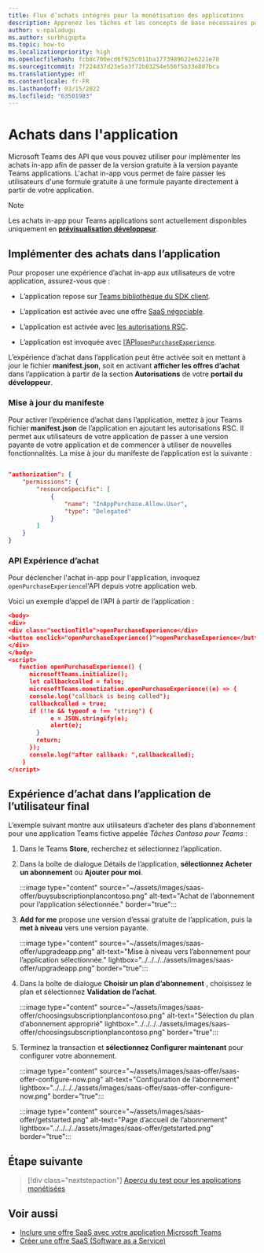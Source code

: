 ```yaml
---
title: Flux d’achats intégrés pour la monétisation des applications
description: Apprenez les tâches et les concepts de base nécessaires pour mettre en œuvre les achats in-app et la fonctionnalité d'essai dans les applications d'équipe.
author: v-npaladugu
ms.author: surbhigupta
ms.topic: how-to
ms.localizationpriority: high
ms.openlocfilehash: fcb8c700ecd6f925c011ba1773989622e6221e78
ms.sourcegitcommit: 7f224d37d23e5a3f72b83254e556f5b33e807bca
ms.translationtype: HT
ms.contentlocale: fr-FR
ms.lasthandoff: 03/15/2022
ms.locfileid: "63501983"
---
```

# <a name="in-app-purchases"></a>Achats dans l'application

Microsoft Teams des API que vous pouvez utiliser pour implémenter les achats in-app afin de passer de la version gratuite à la version payante Teams applications. L'achat in-app vous permet de faire passer les utilisateurs d'une formule gratuite à une formule payante directement à partir de votre application.

> [!NOTE]
> Les achats in-app pour Teams applications sont actuellement disponibles uniquement en [**prévisualisation développeur**](/microsoftteams/platform/resources/dev-preview/developer-preview-intro).

## <a name="implement-in-app-purchases"></a>Implémenter des achats dans l’application

Pour proposer une expérience d’achat in-app aux utilisateurs de votre application, assurez-vous que :

* L’application repose sur [Teams bibliothèque du SDK client](https://github.com/OfficeDev/microsoft-teams-library-js).

* L’application est activée avec une offre [SaaS négociable](~/concepts/deploy-and-publish/appsource/prepare/include-saas-offer.md).

* L’application est activée avec [les autorisations RSC](#update-manifest).

* L’application est invoquée avec [l’API`openPurchaseExperience`](#purchase-experience-api).

L’expérience d’achat dans l’application peut être activée soit en mettant à jour le fichier  **manifest.json**, soit en activant **afficher les offres d’achat** dans l’application à partir de la section **Autorisations** de votre **portail du développeur**.

### <a name="update-manifest"></a>Mise à jour du manifeste

Pour activer l’expérience d’achat dans l’application, mettez à jour Teams fichier **manifest.json** de l’application en ajoutant les autorisations RSC. Il permet aux utilisateurs de votre application de passer à une version payante de votre application et de commencer à utiliser de nouvelles fonctionnalités. La mise à jour du manifeste de l’application est la suivante :

```json

"authorization": {
    "permissions": {
        "resourceSpecific": [
            {
                "name": "InAppPurchase.Allow.User",
                "type": "Delegated"
            }
        ]
    }
}
```

### <a name="purchase-experience-api"></a>API Expérience d’achat

Pour déclencher l'achat in-app pour l'application, invoquez `openPurchaseExperience`l'API depuis votre application web.

Voici un exemple d’appel de l’API à partir de l’application :

```json
<body> 
<div> 
<div class="sectionTitle">openPurchaseExperience</div> 
<button onclick="openPurchaseExperience()">openPurchaseExperience</button> 
</div> 
</body> 
<script> 
   function openPurchaseExperience() {
      microsoftTeams.initialize();
      let callbackcalled = false;
      microsoftTeams.monetization.openPurchaseExperience((e) => {
      console.log("callback is being called");
      callbackcalled = true;  
      if (!!e && typeof e !== "string") {
            e = JSON.stringify(e);
            alert(e);
        }
        return;
      });
      console.log("after callback: ",callbackcalled);
    } 
</script> 
```

## <a name="end-user-in-app-purchasing-experience"></a>Expérience d’achat dans l’application de l’utilisateur final

L’exemple suivant montre aux utilisateurs d’acheter des plans d’abonnement pour une application Teams fictive appelée *Tâches Contoso pour Teams* :

1. Dans le Teams **Store**, recherchez et sélectionnez l’application.

1. Dans la boîte de dialogue Détails de l’application, **sélectionnez Acheter un abonnement** ou **Ajouter pour moi**.

    :::image type="content" source="~/assets/images/saas-offer/buysubscriptionplancontoso.png" alt-text="Achat de l’abonnement pour l’application sélectionnée." border="true":::

1. **Add for me** propose une version d’essai gratuite de l’application, puis la **met à niveau** vers une version payante.

    :::image type="content" source="~/assets/images/saas-offer/upgradeapp.png" alt-text="Mise à niveau vers l’abonnement pour l’application sélectionnée." lightbox="../../../../assets/images/saas-offer/upgradeapp.png" border="true":::

1. Dans la boîte de dialogue **Choisir un plan d’abonnement** , choisissez le plan et sélectionnez **Validation de l’achat**.

    :::image type="content" source="~/assets/images/saas-offer/choosingsubscriptionplancontoso.png" alt-text="Sélection du plan d’abonnement approprié" lightbox="../../../../assets/images/saas-offer/choosingsubscriptionplancontoso.png" border="true":::

1. Terminez la transaction et **sélectionnez Configurer maintenant** pour configurer votre abonnement.

    :::image type="content" source="~/assets/images/saas-offer/saas-offer-configure-now.png" alt-text="Configuration de l’abonnement" lightbox="../../../../assets/images/saas-offer/saas-offer-configure-now.png" border="true":::

    :::image type="content" source="~/assets/images/saas-offer/getstarted.png" alt-text="Page d’accueil de l’abonnement" lightbox="../../../../assets/images/saas-offer/getstarted.png" border="true":::

## <a name="next-step"></a>Étape suivante

> [!div class="nextstepaction"]
> [Aperçu du test pour les applications monétisées](~/concepts/deploy-and-publish/appsource/prepare/Test-preview-for-monetized-apps.md)

## <a name="see-also"></a>Voir aussi

* [Inclure une offre SaaS avec votre application Microsoft Teams](~/concepts/deploy-and-publish/appsource/prepare/include-saas-offer.md)
* [Créer une offre SaaS (Software as a Service)](include-saas-offer.md#create-your-saas-offer)
